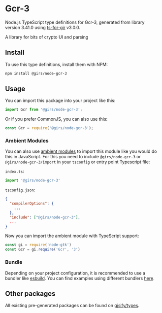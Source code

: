 
# Gcr-3

Node.js TypeScript type definitions for Gcr-3, generated from library version 3.41.0 using [ts-for-gir](https://github.com/gjsify/ts-for-gir) v3.0.0.

A library for bits of crypto UI and parsing

## Install

To use this type definitions, install them with NPM:
```bash
npm install @girs/node-gcr-3
```

## Usage

You can import this package into your project like this:
```ts
import Gcr from '@girs/node-gcr-3';
```

Or if you prefer CommonJS, you can also use this:
```ts
const Gcr = require('@girs/node-gcr-3');
```

### Ambient Modules

You can also use [ambient modules](https://github.com/gjsify/ts-for-gir/tree/main/packages/cli#ambient-modules) to import this module like you would do this in JavaScript.
For this you need to include `@girs/node-gcr-3` or `@girs/node-gcr-3/import` in your `tsconfig` or entry point Typescript file:

`index.ts`:
```ts
import '@girs/node-gcr-3'
```

`tsconfig.json`:
```json
{
  "compilerOptions": {
    ...
  },
  "include": ["@girs/node-gcr-3"],
  ...
}
```

Now you can import the ambient module with TypeScript support: 

```ts
const gi = require('node-gtk')
const Gcr = gi.require('Gcr', '3')
```


### Bundle

Depending on your project configuration, it is recommended to use a bundler like [esbuild](https://esbuild.github.io/). You can find examples using different bundlers [here](https://github.com/gjsify/ts-for-gir/tree/main/examples).

## Other packages

All existing pre-generated packages can be found on [gjsify/types](https://github.com/gjsify/types).

